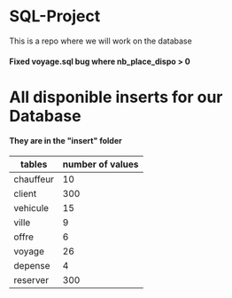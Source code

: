 # SQL-Project

This is a repo where we will work on the database

#### Fixed voyage.sql bug where nb_place_dispo > 0

# All disponible inserts for our Database
#### They are in the "insert" folder

| tables    | number of values |
| --------- | ---------------- |
| chauffeur |               10 |
| client    |              300 |
| vehicule  |               15 |
| ville     |                9 |
| offre     |                6 |
| voyage    |               26 |
| depense   |                4 |
| reserver  |              300 |


